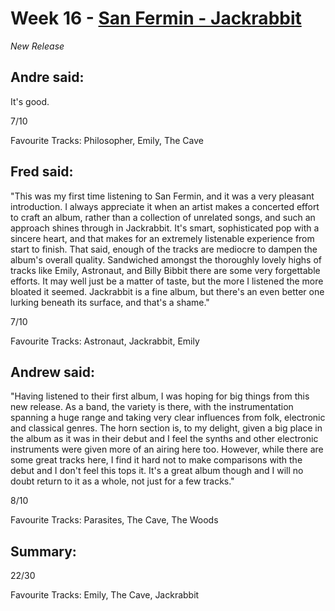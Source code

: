 # Week 16 - [San Fermin - Jackrabbit](http://www.allmusic.com/album/jackrabbit-mw0002799967)
*New Release*

## Andre said:

It's good.

7/10

Favourite Tracks: Philosopher, Emily, The Cave

## Fred said:

"This was my first time listening to San Fermin, and it was a very pleasant introduction. I always appreciate it when an artist makes a concerted effort to craft an album, rather than a collection of unrelated songs, and such an approach shines through in Jackrabbit. It's smart, sophisticated pop with a sincere heart, and that makes for an extremely listenable experience from start to finish. That said, enough of the tracks are mediocre to dampen the album's overall quality. Sandwiched amongst the thoroughly lovely highs of tracks like Emily, Astronaut, and Billy Bibbit there are some very forgettable efforts. It may well just be a matter of taste, but the more I listened the more bloated it seemed. Jackrabbit is a fine album, but there's an even better one lurking beneath its surface, and that's a shame."

7/10

Favourite Tracks: Astronaut, Jackrabbit, Emily

## Andrew said:

"Having listened to their first album, I was hoping for big things from this new release. As a band, the variety is there, with the instrumentation spanning a huge range and taking very clear influences from folk, electronic and classical genres. The horn section is, to my delight, given a big place in the album as it was in their debut and I feel the synths and other electronic instruments were given more of an airing here too. However, while there are some great tracks here, I find it hard not to make comparisons with the debut and I don't feel this tops it. It's a great album though and I will no doubt return to it as a whole, not just for a few tracks."

8/10

Favourite Tracks: Parasites, The Cave, The Woods

## Summary:

22/30

Favourite Tracks: Emily, The Cave, Jackrabbit
